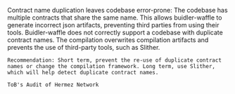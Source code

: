 Contract name duplication leaves codebase error-prone: The codebase has multiple contracts that share the same name. This allows buidler-waffle to generate incorrect json artifacts, preventing third parties from using their tools. Buidler-waffle does not correctly support a codebase with duplicate contract names. The compilation overwrites compilation artifacts and prevents the use of third-party tools, such as Slither.

    Recommendation: Short term, prevent the re-use of duplicate contract names or change the compilation framework. Long term, use Slither, which will help detect duplicate contract names.

    ToB's Audit of Hermez Network